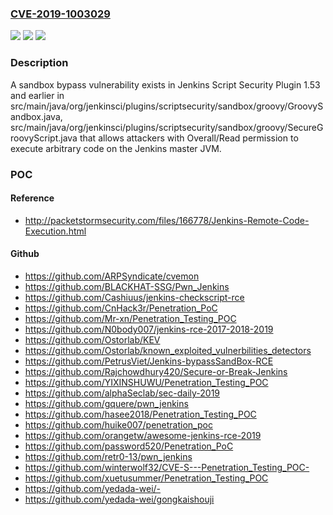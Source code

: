 ### [CVE-2019-1003029](https://cve.mitre.org/cgi-bin/cvename.cgi?name=CVE-2019-1003029)
![](https://img.shields.io/static/v1?label=Product&message=Jenkins%20Script%20Security%20Plugin&color=blue)
![](https://img.shields.io/static/v1?label=Version&message=%3D%201.53%20and%20earlier%20&color=brighgreen)
![](https://img.shields.io/static/v1?label=Vulnerability&message=n%2Fa&color=brighgreen)

### Description

A sandbox bypass vulnerability exists in Jenkins Script Security Plugin 1.53 and earlier in src/main/java/org/jenkinsci/plugins/scriptsecurity/sandbox/groovy/GroovySandbox.java, src/main/java/org/jenkinsci/plugins/scriptsecurity/sandbox/groovy/SecureGroovyScript.java that allows attackers with Overall/Read permission to execute arbitrary code on the Jenkins master JVM.

### POC

#### Reference
- http://packetstormsecurity.com/files/166778/Jenkins-Remote-Code-Execution.html

#### Github
- https://github.com/ARPSyndicate/cvemon
- https://github.com/BLACKHAT-SSG/Pwn_Jenkins
- https://github.com/Cashiuus/jenkins-checkscript-rce
- https://github.com/CnHack3r/Penetration_PoC
- https://github.com/Mr-xn/Penetration_Testing_POC
- https://github.com/N0body007/jenkins-rce-2017-2018-2019
- https://github.com/Ostorlab/KEV
- https://github.com/Ostorlab/known_exploited_vulnerbilities_detectors
- https://github.com/PetrusViet/Jenkins-bypassSandBox-RCE
- https://github.com/Rajchowdhury420/Secure-or-Break-Jenkins
- https://github.com/YIXINSHUWU/Penetration_Testing_POC
- https://github.com/alphaSeclab/sec-daily-2019
- https://github.com/gquere/pwn_jenkins
- https://github.com/hasee2018/Penetration_Testing_POC
- https://github.com/huike007/penetration_poc
- https://github.com/orangetw/awesome-jenkins-rce-2019
- https://github.com/password520/Penetration_PoC
- https://github.com/retr0-13/pwn_jenkins
- https://github.com/winterwolf32/CVE-S---Penetration_Testing_POC-
- https://github.com/xuetusummer/Penetration_Testing_POC
- https://github.com/yedada-wei/-
- https://github.com/yedada-wei/gongkaishouji

